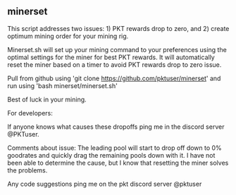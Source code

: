 ## minerset

This script addresses two issues: 1) PKT rewards drop to zero, and 2) create optimum mining order for your mining rig.

Minerset.sh will set up your mining command to your preferences using the optimal settings for the miner for best PKT rewards. It will automatically reset the miner based on a timer to avoid PKT rewards drop to zero issue.

Pull from github using 'git clone https://github.com/pktuser/minerset' and run using 'bash minerset/minerset.sh'

Best of luck in your mining.




For developers:

If anyone knows what causes these dropoffs ping me in the discord server @PKTuser.

Comments about issue: The leading pool will start to drop off down to 0% goodrates and quickly drag the remaining pools down with it. I have not been able to determine the cause, but I know that resetting the miner solves the problems.

Any code suggestions ping me on the pkt discord server @pktuser
